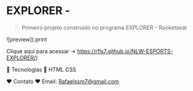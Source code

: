 # EXPLORER - 
> Primeiro projeto construído no programa EXPLORER - Rocketseat


![preview](.print

Clique aqui para acessar -> https://rfls7.github.io/NLW-ESPORTS-EXPLORER/)

🔧 Tecnologias 🔧
HTML
CSS

❤️ Contato ❤️
Email: Rafaelssm7@gmail.com
